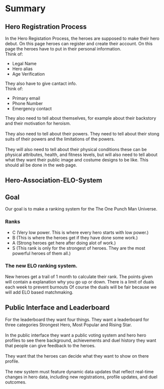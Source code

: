 # Summary

## Hero Registration Process
In the Hero Registation Process, the heroes are supposed to make their hero debut. On this page heroes can register and create their account. On this page the heroes have to put in their personal information. </br>
Think of:
- Legal Name
- Hero alias
- Age Verification
</li>

They also have to give cantact info. </br>
Think of:
- Primary email
- Phone Number
- Emergency contact
</li>
They also need to tell about themselves, for example about their backstory and their motivation for heroism.</br></br>
They also need to tell about their powers. They need to tell about their stong suits of their powers and the limitations of the powers.</br></br>
They will also need to tell about their physical conditions these can be physical attributes, health, and fitness levels, but will also need to tell about what they want their public image and costume designs to be like. This should all be done in the web page.

## Hero-Association-ELO-System

## Goal
Our goal is to make a ranking system for the The One Punch Man Universe.
### Ranks
- C (Very low power. This is where every hero starts with low power.)
- B (This is where the heroes get if they have done some work.)
- A (Strong heroes get here after doing alot of work.)
- S (This rank is only for the strongest of heroes. They are the most powerful heroes of them all.)
### The new ELO ranking system.
New heroes get a trail of 1 month to calculate their rank.
The points given will contain a explanation why you go up or down.
There is a limit of duals each week to prevent burnouts
Of course the duals will be fair because we will add ELO based matchmaking.

## Public Interface and Leaderboard
For the leaderboard they want four things. They want a leaderboard for three categories Strongest Hero, Most Popular and Rising Star. </br></br>
In the public interface they want a public voting system and hero hero profiles to see there background, achievements and duel history they want that people can give feedback to the heroes.</br></br>
They want that the heroes can decide what they want to show on there profile. </br></br>
The new system must feature dynamic data updates that reflect real-time changes in hero data, including new registrations, profile updates, and duel outcomes.